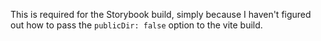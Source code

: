 This is required for the Storybook build, simply because I haven't figured out how to pass the `publicDir: false` option to the vite build.